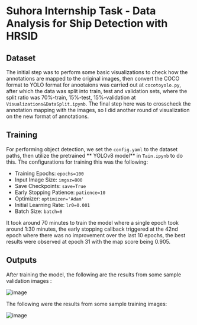 # Suhora Internship Task - Data Analysis for Ship Detection with HRSID 

## Dataset
The initial step was to perform some basic visualizations to check how the annotations are mapped to the original images, then convert the COCO format to YOLO format for anootaions was carried out at `cocotoyolo.py`,  after which the data was split into train, test and validation sets, where the split ratio was 70%-train, 15%-test, 15%-validation at `Visualizations&DataSplit.ipynb`. The final step here was to crosscheck the annotation mapping with the images, so I did another round of visualization on the new format of annotations. 


## Training
For performing object detection, we set the `config.yaml` to the dataset paths, then utilize the pretrained ** YOLOv8 model** in `Tain.ipynb` to do this. The configurations for training this was the following:

- Training Epochs: `epochs=100`
- Input Image Size: `imgsz=800`
- Save Checkpoints: `save=True`
- Early Stopping Patience: `patience=10`
- Optimizer: `optimizer='Adam'`
- Initial Learning Rate: `lr0=0.001`
- Batch Size: `batch=8`

It took around 70 minutes to train the model where a single epoch took around 1:30 minutes, the early stopping callback triggered at the 42nd epoch where there was no improvement over the last 10 epochs, the best results were observed at epoch 31 with the map score being 0.905.


## Outputs
After training the model, the following are the results from some sample validation images :

![image](https://github.com/Maatrika-P/Ship-Detection-in-SAR-Images/assets/135828608/6b5e370e-549f-4e02-8201-95a93eab4038)


The following were the results from some sample training images:

![image](https://github.com/Maatrika-P/Ship-Detection-in-SAR-Images/assets/135828608/e97665a6-c930-479f-9486-3c7b91e351b6)
